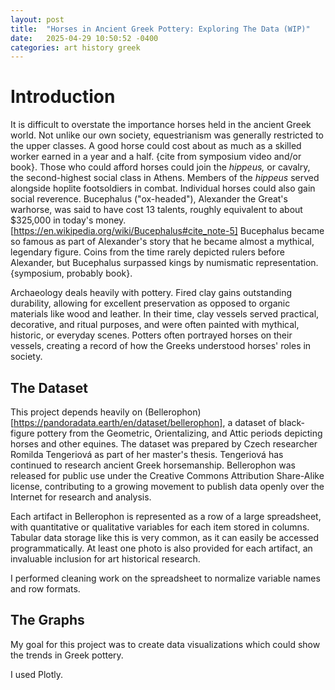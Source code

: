 ```yaml
---
layout: post
title:  "Horses in Ancient Greek Pottery: Exploring The Data (WIP)"
date:   2025-04-29 10:50:52 -0400
categories: art history greek
---
```


# Introduction

It is difficult to overstate the importance horses held in the ancient Greek world. 
Not unlike our own society, equestrianism was generally restricted to the upper classes. A good horse could cost about as much as a skilled worker earned in a year and a half. {cite from symposium video and/or book}. Those who could afford horses could join the *hippeus,* or cavalry, the second-highest social class in Athens. Members of the *hippeus* served alongside hoplite footsoldiers in combat. Individual horses could also gain social reverence. Bucephalus ("ox-headed"), Alexander the Great's warhorse, was said to have cost 13 talents, roughly equivalent to about $325,000 in today's money. [https://en.wikipedia.org/wiki/Bucephalus#cite_note-5] Bucephalus became so famous as part of Alexander's story that he became almost a mythical, legendary figure. Coins from the time rarely depicted rulers before Alexander, but Bucephalus surpassed kings by numismatic representation. {symposium, probably book}.

Archaeology deals heavily with pottery. Fired clay gains outstanding durability, allowing for excellent preservation as opposed to organic materials like wood and leather. In their time, clay vessels served practical, decorative, and ritual purposes, and were often painted with mythical, historic, or everyday scenes. Potters often portrayed horses on their vessels, creating a record of how the Greeks understood horses' roles in society.

## The Dataset

This project depends heavily on (Bellerophon)[https://pandoradata.earth/en/dataset/bellerophon], a dataset of black-figure pottery from the Geometric, Orientalizing, and Attic periods depicting horses and other equines. The dataset was prepared by Czech researcher Romilda Tengeriová as part of her master's thesis. Tengeriová has continued to research ancient Greek horsemanship. Bellerophon was released for public use under the Creative Commons Attribution Share-Alike license, contributing to a growing movement to publish data openly over the Internet for research and analysis.

Each artifact in Bellerophon is represented as a row of a large spreadsheet, with quantitative or qualitative variables for each item stored in columns. Tabular data storage like this is very common, as it can easily be accessed programmatically. At least one photo is also provided for each artifact, an invaluable inclusion for art historical research.

I performed cleaning work on the spreadsheet to normalize variable names and row formats.

## The Graphs

My goal for this project was to create data visualizations which could show the trends in Greek pottery. 

I used Plotly.
